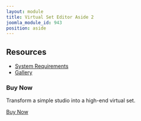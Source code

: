 ```yaml
---
layout: module
title: Virtual Set Editor Aside 2
joomla_module_id: 943
position: aside
---
```

<!-- Module: Virtual Set Editor Aside -->
<h2>Resources</h2>
<ul>
	<li>
		<a href="/software/virtual-set-editor/system-requirements">System Requirements</a>
	</li>
	<li>
		<a href="/software/virtual-set-editor/gallery">Gallery</a>
	</li>
</ul>
<div class="cta-box">
<h3>Buy Now</h3>
<p>Transform a simple studio into a high-end virtual set.</p>
<a href="https://store.newtek.com/vse.html" class="cta">Buy Now</a></div>
